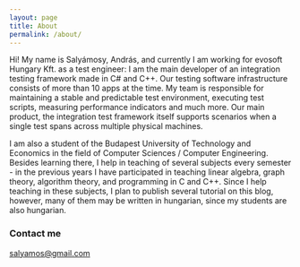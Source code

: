 ```yaml
---
layout: page
title: About
permalink: /about/
---
```


Hi!
My name is Salyámosy, András, and currently I am working for evosoft Hungary Kft. as a test engineer: I am the main developer of an integration testing framework made in C# and C++. Our testing software infrastructure consists of more than 10 apps at the time. My team is responsible for maintaining a stable and predictable test environment, executing test scripts, measuring performance indicators and much more. Our main product, the integration test framework itself supports scenarios when a single test spans across multiple physical machines.

I am also a student of the Budapest University of Technology and Economics in the field of Computer Sciences / Computer Engineering. Besides learning there, I help in teaching of several subjects every semester - in the previous years I have participated in teaching linear algebra, graph theory, algorithm theory, and programming in C and C++. Since I help teaching in these subjects, I plan to publish several tutorial on this blog, however, many of them may be written in hungarian, since my students are also hungarian.

### Contact me

[salyamos@gmail.com](mailto:salyamos@gmail.com)